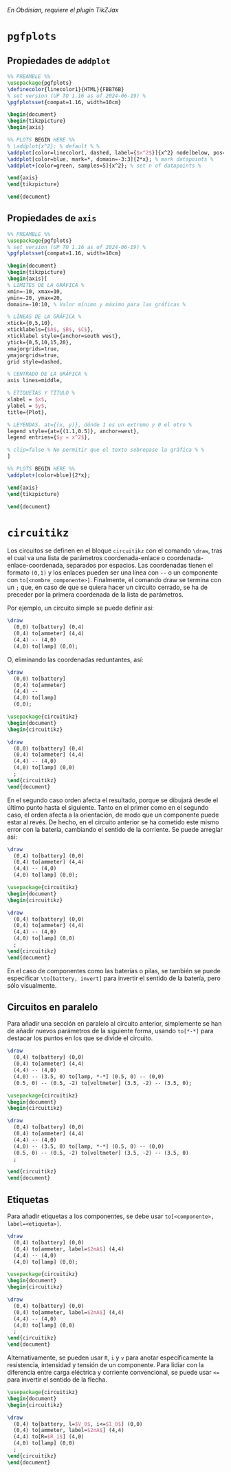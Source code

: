 

*En Obdisian, requiere el plugin TikZJax*

# `pgfplots`

## Propiedades de `addplot`

```tikz
%% PREAMBLE %%
\usepackage{pgfplots}
\definecolor{linecolor1}{HTML}{FBB76B}
% set version (UP TO 1.16 as of 2024-06-19) %
\pgfplotsset{compat=1.16, width=10cm}

\begin{document}
\begin{tikzpicture}
\begin{axis}

%% PLOTS BEGIN HERE %%
% \addplot{x^2}; % default % %
\addplot[color=linecolor1, dashed, label={$x^2$}]{x^2} node[below, pos=.25, anchor=east]{$y=x^2$}; % above, below, right, left %
\addplot[color=blue, mark=*, domain=-3:3]{2*x}; % mark datapoints %
\addplot+[color=green, samples=5]{x^2}; % set n of datapoints %

\end{axis}
\end{tikzpicture}

\end{document}
```


## Propiedades de `axis`

```tikz
%% PREAMBLE %%
\usepackage{pgfplots}
% set version (UP TO 1.16 as of 2024-06-19) %
\pgfplotsset{compat=1.16, width=10cm}

\begin{document}
\begin{tikzpicture}
\begin{axis}[
% LIMITES DE LA GRÁFICA %
xmin=-10, xmax=10, 
ymin=-20, ymax=20,
domain=-10:10, % Valor mínimo y máximo para las gráficas %

% LÍNEAS DE LA GRÁFICA %
xtick={0,5,10},
xticklabels={$A$, $B$, $C$},
xticklabel style={anchor=south west},
ytick={0,5,10,15,20},
xmajorgrids=true,
ymajorgrids=true,
grid style=dashed,

% CENTRADO DE LA GRÁFICA %
axis lines=middle,

% ETIQUETAS Y TÍTULO %
xlabel = $x$,
ylabel = $y$,
title={Plot},

% LEYENDAS. at={(x, y)}, dónde 1 es un extremo y 0 el otro %
legend style={at={(1.1,0.5)}, anchor=west},
legend entries={$y = x^2$},

% clip=false % No permitir que el texto sobrepase la gráfica % %
]

%% PLOTS BEGIN HERE %%
\addplot+[color=blue]{2*x};

\end{axis}
\end{tikzpicture}

\end{document}
```


# `circuitikz`

Los circuitos se definen en el bloque `circuitikz` con el comando `\draw`, tras el cual va una lista de parámetros  coordenada-enlace o coordenada-enlace-coordenada, separados por espacios. Las coordenadas tienen el formato `(0,1)` y los enlaces pueden ser una línea con `--` o un componente con `to[<nombre_componente>]`. Finalmente, el comando draw se termina con un `;` que, en caso de que se quiera hacer un circuito cerrado, se ha de preceder por la primera coordenada de la lista de parámetros.

Por ejemplo, un circuito simple se puede definir así:
```latex
\draw 
  (0,0) to[battery] (0,4)
  (0,4) to[ammeter] (4,4)
  (4,4) -- (4,0)
  (4,0) to[lamp] (0,0);
```

O, eliminando las coordenadas reduntantes, así:
```latex
\draw 
  (0,0) to[battery]
  (0,4) to[ammeter]
  (4,4) --
  (4,0) to[lamp]
  (0,0);
```

```tikz
\usepackage{circuitikz}
\begin{document}
\begin{circuitikz}

\draw 
  (0,0) to[battery] (0,4)
  (0,4) to[ammeter] (4,4)
  (4,4) -- (4,0)
  (4,0) to[lamp] (0,0)
  ;
\end{circuitikz}
\end{document}

```

En el segundo caso orden afecta el resultado, porque se dibujará desde el último punto hasta el siguiente. Tanto en el primer como en el segundo caso, el orden afecta a la orientación, de modo que un componente puede estar al revés. De hecho, en el circuito anterior se ha cometido este mismo error con la batería, cambiando el sentido de la corriente. Se puede arreglar así:

```latex
\draw 
  (0,4) to[battery] (0,0)
  (0,4) to[ammeter] (4,4)
  (4,4) -- (4,0)
  (4,0) to[lamp] (0,0);
```

```tikz
\usepackage{circuitikz}
\begin{document}
\begin{circuitikz}

\draw 
  (0,4) to[battery] (0,0)
  (0,4) to[ammeter] (4,4)
  (4,4) -- (4,0)
  (4,0) to[lamp] (0,0)
  ;
\end{circuitikz}
\end{document}

```
En el caso de componentes como las baterías o pilas, se también se puede especificar `\to[battery, invert]` para invertir el sentido de la batería, pero sólo visualmente.

## Circuitos en paralelo

Para añadir una sección en paralelo al circuito anterior, simplemente se han de añadir nuevos parámetros de la siguiente forma, usando `to[*-*]` para destacar los puntos en los que se divide el circuito.

```latex
\draw 
  (0,4) to[battery] (0,0)
  (0,4) to[ammeter] (4,4)
  (4,4) -- (4,0)
  (4,0) -- (3.5, 0) to[lamp, *-*] (0.5, 0) -- (0,0)
  (0.5, 0) -- (0.5, -2) to[voltmeter] (3.5, -2) -- (3.5, 0);
```

```tikz
\usepackage{circuitikz}
\begin{document}
\begin{circuitikz}

\draw 
  (0,4) to[battery] (0,0)
  (0,4) to[ammeter] (4,4)
  (4,4) -- (4,0)
  (4,0) -- (3.5, 0) to[lamp, *-*] (0.5, 0) -- (0,0)
  (0.5, 0) -- (0.5, -2) to[voltmeter] (3.5, -2) -- (3.5, 0)
  ;

\end{circuitikz}
\end{document}

```

## Etiquetas

Para añadir etiquetas a los componentes, se debe usar `to[<componente>, label=<etiqueta>]`.

```latex
\draw 
  (0,4) to[battery] (0,0)
  (0,4) to[ammeter, label=$2mA$] (4,4)
  (4,4) -- (4,0)
  (4,0) to[lamp] (0,0);
```

```tikz
\usepackage{circuitikz}
\begin{document}
\begin{circuitikz}

\draw 
  (0,4) to[battery] (0,0)
  (0,4) to[ammeter, label=$2mA$] (4,4)
  (4,4) -- (4,0)
  (4,0) to[lamp] (0,0)
  ;
\end{circuitikz}
\end{document}

```

Alternativamente, se pueden usar `R`, `i` y `v` para anotar específicamente la resistencia, intensidad y tensión de un componente. Para lidiar con la diferencia entre carga eléctrica y corriente convencional, se puede usar `<=` para invertir el sentido de la flecha.

```tikz
\usepackage{circuitikz}
\begin{document}
\begin{circuitikz}

\draw 
  (0,4) to[battery, l=$V_0$, i<=$I_0$] (0,0)
  (0,4) to[ammeter, label=$2mA$] (4,4)
  (4,4) to[R=$R_1$] (4,0)
  (4,0) to[lamp] (0,0)
  ;
\end{circuitikz}
\end{document}

```

